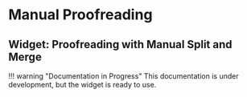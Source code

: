 # Manual Proofreading

## Widget: Proofreading with Manual Split and Merge

!!! warning "Documentation in Progress"
    This documentation is under development, but the widget is ready to use.

